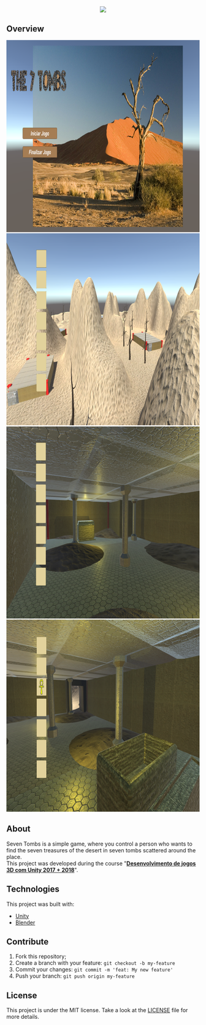<p align="center">
 <img align="center" src="https://vistapointe.net/images/unity-wallpaper-1.jpg" width="500"/>
</p>

## Overview 
<div>
 <img src="./screenshots/main-screen.png" width="auto" height="500px"/>
 <img src="./screenshots/playing-screen.png" width="auto" height="500px"/>
 <img src="./screenshots/playing2-screen.png" width="auto" height="500px"/>
 <img src="./screenshots/playing3-screen.png" width="auto" height="500px"/>
</div>

## About
Seven Tombs is a simple game, where you control a person who wants to find the seven treasures of the desert in seven tombs scattered around the place.<br/>
This project was developed during the course "__[Desenvolvimento de jogos 3D com Unity 2017 + 2018](https://www.udemy.com/course/desenvolvimento-de-jogos-3d-com-unity-2017/)__".

## Technologies 
This project was built with:
- [Unity](https://unity.com/)
- [Blender](https://www.blender.org/)

## Contribute
 1. Fork this repository;
 2. Create a branch with your feature: ```git checkout -b my-feature```
 3. Commit your changes: ```git commit -m 'feat: My new feature'```
 4. Push your branch: ```git push origin my-feature```
 
## License
This project is under the MIT license. Take a look at the [LICENSE](LICENSE) file for more details.
